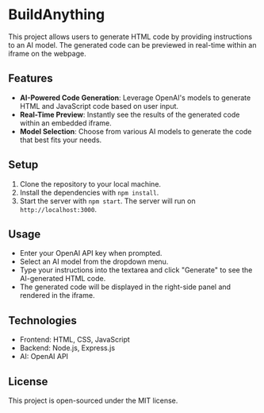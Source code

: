 # BuildAnything

This project allows users to generate HTML code by providing instructions to an AI model. The generated code can be previewed in real-time within an iframe on the webpage.

## Features

- **AI-Powered Code Generation**: Leverage OpenAI's models to generate HTML and JavaScript code based on user input.
- **Real-Time Preview**: Instantly see the results of the generated code within an embedded iframe.
- **Model Selection**: Choose from various AI models to generate the code that best fits your needs.

## Setup

1. Clone the repository to your local machine.
2. Install the dependencies with `npm install`.
3. Start the server with `npm start`. The server will run on `http://localhost:3000`.

## Usage

- Enter your OpenAI API key when prompted.
- Select an AI model from the dropdown menu.
- Type your instructions into the textarea and click "Generate" to see the AI-generated HTML code.
- The generated code will be displayed in the right-side panel and rendered in the iframe.

## Technologies

- Frontend: HTML, CSS, JavaScript
- Backend: Node.js, Express.js
- AI: OpenAI API

## License

This project is open-sourced under the MIT license.
